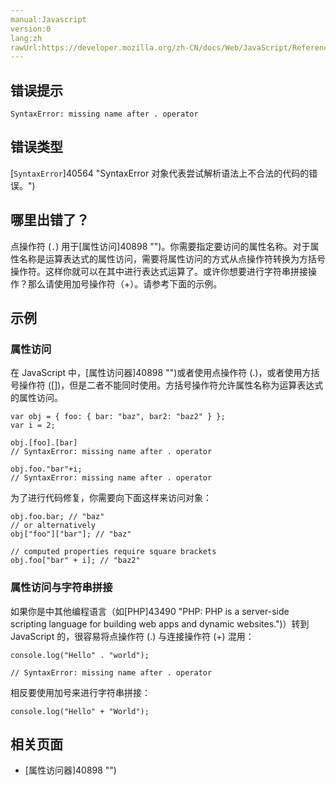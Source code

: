 ```yaml
---
manual:Javascript
version:0
lang:zh
rawUrl:https://developer.mozilla.org/zh-CN/docs/Web/JavaScript/Reference/Errors/Missing_name_after_dot_operator#
---
```






## 错误提示<a name="错误提示"></a>

```
SyntaxError: missing name after . operator

```

## 错误类型<a name="错误类型"></a>


[`SyntaxError`]40564 "SyntaxError 对象代表尝试解析语法上不合法的代码的错误。")


## 哪里出错了？<a name="哪里出错了？"></a>


点操作符 (`.`) 用于[属性访问]40898 "")。你需要指定要访问的属性名称。对于属性名称是运算表达式的属性访问，需要将属性访问的方式从点操作符转换为方括号操作符。这样你就可以在其中进行表达式运算了。或许你想要进行字符串拼接操作？那么请使用加号操作符（+）。请参考下面的示例。


## 示例<a name="示例"></a>

### 属性访问<a name="属性访问"></a>


在 JavaScript 中，[属性访问器]40898 "")或者使用点操作符 (.)，或者使用方括号操作符 ([])，但是二者不能同时使用。方括号操作符允许属性名称为运算表达式的属性访问。


```
var obj = { foo: { bar: "baz", bar2: "baz2" } };
var i = 2;

obj.[foo].[bar]
// SyntaxError: missing name after . operator

obj.foo."bar"+i;
// SyntaxError: missing name after . operator
```


为了进行代码修复，你需要向下面这样来访问对象：


```
obj.foo.bar; // "baz"
// or alternatively
obj["foo"]["bar"]; // "baz"

// computed properties require square brackets
obj.foo["bar" + i]; // "baz2"
```

### 属性访问与字符串拼接<a name="属性访问与字符串拼接"></a>


如果你是中其他编程语言（如[PHP]43490 "PHP: PHP is a server-side scripting language for building web apps and dynamic websites.")）转到 JavaScript 的，很容易将点操作符 (.) 与连接操作符 (+) 混用：


```
console.log("Hello" . "world");

// SyntaxError: missing name after . operator
```


相反要使用加号来进行字符串拼接：


```
console.log("Hello" + "World");
```

## 相关页面<a name="相关页面"></a>

* [属性访问器]40898 "")



